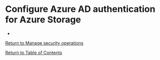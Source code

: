 # Configure Azure AD authentication for Azure Storage

* 

[Return to Manage security operations](README.md)

[Return to Table of Contents](../README.md)